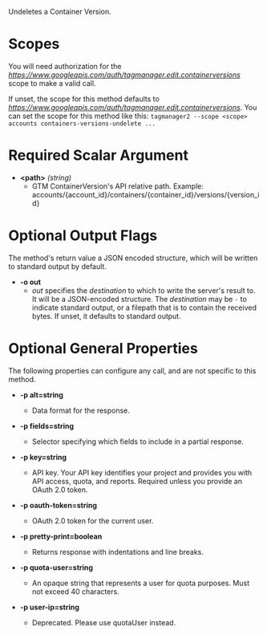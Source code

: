 Undeletes a Container Version.
# Scopes

You will need authorization for the *https://www.googleapis.com/auth/tagmanager.edit.containerversions* scope to make a valid call.

If unset, the scope for this method defaults to *https://www.googleapis.com/auth/tagmanager.edit.containerversions*.
You can set the scope for this method like this: `tagmanager2 --scope <scope> accounts containers-versions-undelete ...`
# Required Scalar Argument
* **&lt;path&gt;** *(string)*
    - GTM ContainerVersion&#39;s API relative path. Example: accounts/{account_id}/containers/{container_id}/versions/{version_id}

# Optional Output Flags

The method's return value a JSON encoded structure, which will be written to standard output by default.

* **-o out**
    - *out* specifies the *destination* to which to write the server's result to.
      It will be a JSON-encoded structure.
      The *destination* may be `-` to indicate standard output, or a filepath that is to contain the received bytes.
      If unset, it defaults to standard output.
# Optional General Properties

The following properties can configure any call, and are not specific to this method.

* **-p alt=string**
    - Data format for the response.

* **-p fields=string**
    - Selector specifying which fields to include in a partial response.

* **-p key=string**
    - API key. Your API key identifies your project and provides you with API access, quota, and reports. Required unless you provide an OAuth 2.0 token.

* **-p oauth-token=string**
    - OAuth 2.0 token for the current user.

* **-p pretty-print=boolean**
    - Returns response with indentations and line breaks.

* **-p quota-user=string**
    - An opaque string that represents a user for quota purposes. Must not exceed 40 characters.

* **-p user-ip=string**
    - Deprecated. Please use quotaUser instead.
